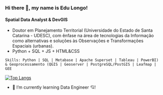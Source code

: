 ### Hi there 👋, my name is Edu Longo!
#### Spatial Data Analyst & DevGIS

* Doutor em Planejamento Territorial (Universidade do Estado de Santa Catarina - UDESC), com ênfase na área de tecnologias da Informação como alternativas e soluções às Observações e Transformações Espaciais (urbanas).
* Python + SQL + JS + HTML&CSS

`Skills: Python | SQL | Metabase | Apache Superset | Tableau | PowerBI) & Geoprocessamento (QGIS | Geoserver | PostgreSQL/PostGIS | Leafmap | GEE`

[![Top Langs](https://github-readme-stats.vercel.app/api/top-langs/?username=edulongodevgeo&layout=compact)](https://github.com/anuraghazra/github-readme-stats)

- 🌱 I’m currently learning Data Engineer  :cupid:!
